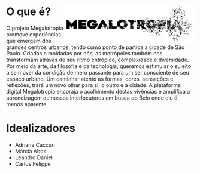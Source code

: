 # O que é? <img src='images/megalotropia_logo_medium.png' align="right" width="350px" />

O projeto Megalotropia promove experiências que emergem dos grandes centros urbanos, tendo como ponto de partida a cidade de São Paulo. Criadas e moldadas por nós, as metrópoles também nos transformam através de seu ritmo entrópico, complexidade e diversidade. Por meio da arte, da filosofia e da tecnologia, queremos estimular o sujeito a se mover da condição de mero passante para um ser consciente de seu espaço urbano. Um caminhar atento às formas, cores, sensações e reflexões, trará um novo olhar para si, o outro e a cidade. A plataforma digital Megalotropia encoraja o acolhimento destas vivências e amplifica a aprendizagem de nossos interlocutores em busca do Belo onde ele é menos aparente.

# Idealizadores
- Adriana Caccuri
- Márcia Abos
- Leandro Daniel
- Carlos Felippe


